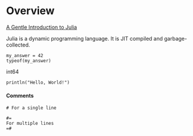 # Overview

[A Gentle Introduction to Julia](https://www.youtube.com/watch?v=4igzy3bGVkQ)  

Julia is a dynamic programming language. It is JIT compiled and garbage-collected.  
```
my_answer = 42
typeof(my_answer)
```
int64  

```
println("Hello, World!")
```
#### Comments
```
# For a single line

#=
For multiple lines
=#
```
